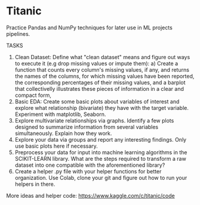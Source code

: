 # Titanic 
Practice Pandas and NumPy techniques for later use in ML projects pipelines.

TASKS

1) Clean Dataset: Define what "clean dataset" means and figure out ways to execute it (e.g drop missing values or impute them): a) Create a function that counts every column's missing values, if any, and returns the names of the columns, for which missing values have been reported, the corresponding percentages of their missing values, and a barplot that collectivelly illustrates these pieces of information in a clear and compact form,
2) Basic EDA: Create some basic plots about variables of interest and explore what relationship (bivariate) they have with the target variable. Experiment with matplotlib, Seaborn.
3) Explore multivariate relationships via graphs. Identify a few plots designed to summarize information from several variables simultaneously. Explain how they work.
4) Explore your data via groups and report any interesting findings. Only use basic plots here if necessary.
5) Preprocess your data for input into machine learning algorithms in the SCIKIT-LEARN library. What are the steps required to transform a raw dataset into one compatible with the       aforementioned library? 
6) Create a helper .py file with your helper functions for better organization. Use Colab, clone your git and figure out how to run your helpers in there. 

More ideas and helper code: https://www.kaggle.com/c/titanic/code 
